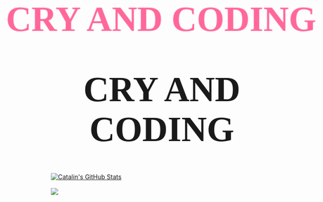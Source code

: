 
<div> 


<h1>CRY AND CODING</h1>

<div>
<a href="https://github.com/natterstefan/natterstefan">
  <img align="center" src="https://github-readme-stats.vercel.app/api?username=cloudbyteelias&show_icons=true&line_height=27&count_private=true&title_color=ffffff&text_color=c9cacc&icon_color=2bbc8a&bg_color=1d1f21" alt="Catalin's GitHub Stats" />
</a>
</div>
<div>

<br>
<a href="https://github.com/natterstefan/natterstefan">
  <img align="center" src="https://github-readme-stats.vercel.app/api/top-langs/?username=cloudbyteelias&hide=java,html&title_color=ffffff&text_color=c9cacc&icon_color=2bbc8a&bg_color=1d1f21" />
</a>

</div>


<style> 


@font-face {font-family: pixel_font;src: url('fonts/prstartk.ttf') format('opentype');}



h1{
    text-align: center;
    font-size: 80px;
    font-family: 'pixel_font';
}

:root{
    --neon-purple: 341, 100%, 58%;
    --neon-blue: 184, 96%, 46%;
}


h1::before{
    z-index: -1;
    position: absolute;
    top: 0.2rem;
    left: -0.2rem;
    width: 100%;
    height: 100%;
    color: hsl(var(--neon-purple));
    opacity: 0.7;
    -webkit-animation: glitch 0.3s linear infinite alternate-reverse;
    animation: glitch 0.3s linear infinite alternate-reverse;

}

h1::after{
    z-index: -1;
    position: absolute;
    top: 0.1rem;
    left: 0.2rem;
    width: 100%;
    height: 100%;
    color: hsl (var(--neon-blue));
    opacity: 0.7;
    -webkit-animation: glitch 0.4s 0.2s linear infinite alternate-reverse;
    animation: glitch 0.3s 0.1s linear infinite alternate-reverse;
    -webkit-clip-path: polygon(3% 100%,14% 28%,67% 15%,103% 67%);
    clip-path: polygon(3% 100%, 14% 28%, 67% 15%,103% 67%);
}

@keyframes glitch{
    0%{
      -webkit-transform: translate(0);
      transform: translate(0);

    }20%{
        -webkit-transform: translate(-0.1rem, -0.1rem);
        transform: translate(-0.1rem, -0.1rem);

    }40%{
        -webkit-transform: translate(-0.1rem, -0.1rem);
        transform: translate(-0.1rem , -0.1rem);

    }60%{
        -webkit-transform: translate(0.1rem, 0.1rem);
        transform: translate(0.1rem,0.1rem);

    }80%{
        -webkit-transform: translate(0.1rem, -0.1rem);
        transform: translate(0.1rem, -0.1rem);

    }to{
        -webkit-transform: translate(0);
        transform: translate(0);
    }
}

@-webkit-keyframes glitch{
    0%{
        -webkit-transform: translate(0);
        transform: translate(0);
    }20%{
        -webkit-transform: translate(-0.1rem, -0.1rem);
        transform: translate(-0.1rem, -0.1rem);

    }40%{
        -webkit-transform: translate(-0.1rem, -0.1rem);
        transform: translate(-0.1rem, -0.1rem);

    }60%{
        -webkit-transform: translate(0.1rem, 0.1rem);
        transform: translate(0.1rem, 0.1rem);

    }80%{
        -webkit-transform: translate(0.1rem, -0.1rem);
        transform: translate(0.1rem, -0.1rem);

    }to{
        -webkit-transform: translate(0);
        transform: translate(0);

    }
}

 h1::before{
    content: "CRY AND CODING";
}









</style>

</div>